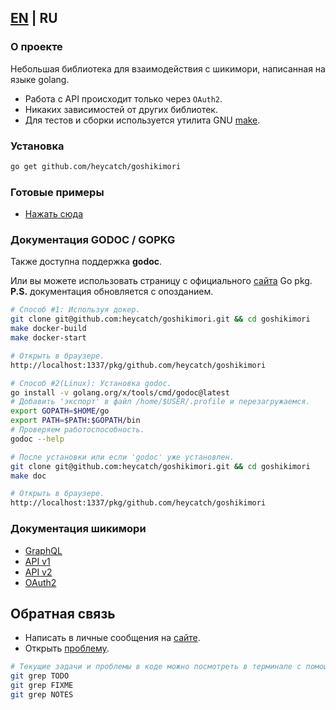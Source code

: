 ## [EN](https://github.com/heycatch/goshikimori/blob/master/README_en.md) | RU

### О проекте
Небольшая библиотека для взаимодействия с шикимори, написанная на языке golang.
* Работа с API происходит только через `OAuth2`.
* Никаких зависимостей от других библиотек.
* Для тестов и сборки используется утилита
GNU [make](https://www.gnu.org/software/make/manual/make.html).

### Установка
```bash
go get github.com/heycatch/goshikimori
```

### Готовые примеры
* [Нажать сюда](https://github.com/heycatch/goshikimori/tree/master/examples)

### Документация GODOC / GOPKG
Также доступна поддержка **godoc**.

Или вы можете использовать страницу с официального
[сайта](https://pkg.go.dev/github.com/heycatch/goshikimori) Go pkg.\
**P.S.** документация обновляется с опозданием.
```bash
# Способ #1: Используя докер.
git clone git@github.com:heycatch/goshikimori.git && cd goshikimori
make docker-build
make docker-start

# Открыть в браузере.
http://localhost:1337/pkg/github.com/heycatch/goshikimori
```
```bash
# Способ #2(Linux): Установка godoc.
go install -v golang.org/x/tools/cmd/godoc@latest
# Добавить 'экспорт' в файл /home/$USER/.profile и перезагружаемся.
export GOPATH=$HOME/go
export PATH=$PATH:$GOPATH/bin
# Проверяем работоспособность.
godoc --help

# После установки или если 'godoc' уже установлен.
git clone git@github.com:heycatch/goshikimori.git && cd goshikimori
make doc

# Открыть в браузере.
http://localhost:1337/pkg/github.com/heycatch/goshikimori
```

### Документация шикимори
* [GraphQL](https://shikimori.one/api/doc/graphql)
* [API v1](https://shikimori.one/api/doc/1.0)
* [API v2](https://shikimori.one/api/doc/2.0)
* [OAuth2](https://shikimori.one/oauth)

## Обратная связь
* Написать в личные сообщения на [сайте](https://shikimori.one/arctica).
* Открыть [проблему](https://github.com/heycatch/goshikimori/issues).
```bash
# Текущие задачи и проблемы в коде можно посмотреть в терминале с помощью команды.
git grep TODO
git grep FIXME
git grep NOTES
```
